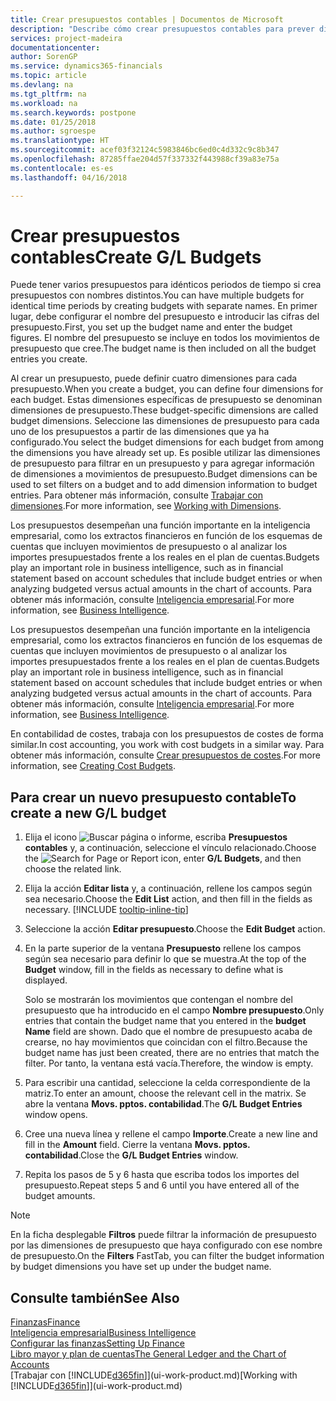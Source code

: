 ```yaml
---
title: Crear presupuestos contables | Documentos de Microsoft
description: "Describe cómo crear presupuestos contables para prever diferentes actividades financieras y asignar dimensiones para fines de inteligencia empresarial."
services: project-madeira
documentationcenter: 
author: SorenGP
ms.service: dynamics365-financials
ms.topic: article
ms.devlang: na
ms.tgt_pltfrm: na
ms.workload: na
ms.search.keywords: postpone
ms.date: 01/25/2018
ms.author: sgroespe
ms.translationtype: HT
ms.sourcegitcommit: acef03f32124c5983846bc6ed0c4d332c9c8b347
ms.openlocfilehash: 87285ffae204d57f337332f443988cf39a83e75a
ms.contentlocale: es-es
ms.lasthandoff: 04/16/2018

---
```

# <a name="create-gl-budgets"></a><span data-ttu-id="172ae-103">Crear presupuestos contables</span><span class="sxs-lookup"><span data-stu-id="172ae-103">Create G/L Budgets</span></span>
<span data-ttu-id="172ae-104">Puede tener varios presupuestos para idénticos periodos de tiempo si crea presupuestos con nombres distintos.</span><span class="sxs-lookup"><span data-stu-id="172ae-104">You can have multiple budgets for identical time periods by creating budgets with separate names.</span></span> <span data-ttu-id="172ae-105">En primer lugar, debe configurar el nombre del presupuesto e introducir las cifras del presupuesto.</span><span class="sxs-lookup"><span data-stu-id="172ae-105">First, you set up the budget name and enter the budget figures.</span></span> <span data-ttu-id="172ae-106">El nombre del presupuesto se incluye en todos los movimientos de presupuesto que cree.</span><span class="sxs-lookup"><span data-stu-id="172ae-106">The budget name is then included on all the budget entries you create.</span></span>  

 <span data-ttu-id="172ae-107">Al crear un presupuesto, puede definir cuatro dimensiones para cada presupuesto.</span><span class="sxs-lookup"><span data-stu-id="172ae-107">When you create a budget, you can define four dimensions for each budget.</span></span> <span data-ttu-id="172ae-108">Estas dimensiones específicas de presupuesto se denominan dimensiones de presupuesto.</span><span class="sxs-lookup"><span data-stu-id="172ae-108">These budget-specific dimensions are called budget dimensions.</span></span> <span data-ttu-id="172ae-109">Seleccione las dimensiones de presupuesto para cada uno de los presupuestos a partir de las dimensiones que ya ha configurado.</span><span class="sxs-lookup"><span data-stu-id="172ae-109">You select the budget dimensions for each budget from among the dimensions you have already set up.</span></span> <span data-ttu-id="172ae-110">Es posible utilizar las dimensiones de presupuesto para filtrar en un presupuesto y para agregar información de dimensiones a movimientos de presupuesto.</span><span class="sxs-lookup"><span data-stu-id="172ae-110">Budget dimensions can be used to set filters on a budget and to add dimension information to budget entries.</span></span> <span data-ttu-id="172ae-111">Para obtener más información, consulte [Trabajar con dimensiones](finance-dimensions.md).</span><span class="sxs-lookup"><span data-stu-id="172ae-111">For more information, see [Working with Dimensions](finance-dimensions.md).</span></span>

 <span data-ttu-id="172ae-112">Los presupuestos desempeñan una función importante en la inteligencia empresarial, como los extractos financieros en función de los esquemas de cuentas que incluyen movimientos de presupuesto o al analizar los importes presupuestados frente a los reales en el plan de cuentas.</span><span class="sxs-lookup"><span data-stu-id="172ae-112">Budgets play an important role in business intelligence, such as in financial statement based on account schedules that include budget entries or when analyzing budgeted versus actual amounts in the chart of accounts.</span></span> <span data-ttu-id="172ae-113">Para obtener más información, consulte [Inteligencia empresarial](bi.md).</span><span class="sxs-lookup"><span data-stu-id="172ae-113">For more information, see [Business Intelligence](bi.md).</span></span>

 <span data-ttu-id="172ae-114">Los presupuestos desempeñan una función importante en la inteligencia empresarial, como los extractos financieros en función de los esquemas de cuentas que incluyen movimientos de presupuesto o al analizar los importes presupuestados frente a los reales en el plan de cuentas.</span><span class="sxs-lookup"><span data-stu-id="172ae-114">Budgets play an important role in business intelligence, such as in financial statement based on account schedules that include budget entries or when analyzing budgeted versus actual amounts in the chart of accounts.</span></span> <span data-ttu-id="172ae-115">Para obtener más información, consulte [Inteligencia empresarial](bi.md).</span><span class="sxs-lookup"><span data-stu-id="172ae-115">For more information, see [Business Intelligence](bi.md).</span></span>

<span data-ttu-id="172ae-116">En contabilidad de costes, trabaja con los presupuestos de costes de forma similar.</span><span class="sxs-lookup"><span data-stu-id="172ae-116">In cost accounting, you work with cost budgets in a similar way.</span></span> <span data-ttu-id="172ae-117">Para obtener más información, consulte [Crear presupuestos de costes](finance-create-cost-budgets.md).</span><span class="sxs-lookup"><span data-stu-id="172ae-117">For more information, see [Creating Cost Budgets](finance-create-cost-budgets.md).</span></span>    

## <a name="to-create-a-new-gl-budget"></a><span data-ttu-id="172ae-118">Para crear un nuevo presupuesto contable</span><span class="sxs-lookup"><span data-stu-id="172ae-118">To create a new G/L budget</span></span>  
1. <span data-ttu-id="172ae-119">Elija el icono ![Buscar página o informe](media/ui-search/search_small.png "icono Buscar página o informe"), escriba **Presupuestos contables** y, a continuación, seleccione el vínculo relacionado.</span><span class="sxs-lookup"><span data-stu-id="172ae-119">Choose the ![Search for Page or Report](media/ui-search/search_small.png "Search for Page or Report icon") icon, enter **G/L Budgets**, and then choose the related link.</span></span>  
2. <span data-ttu-id="172ae-120">Elija la acción **Editar lista** y, a continuación, rellene los campos según sea necesario.</span><span class="sxs-lookup"><span data-stu-id="172ae-120">Choose the **Edit List** action, and then fill in the fields as necessary.</span></span> [!INCLUDE [tooltip-inline-tip](includes/tooltip-inline-tip_md.md)]  
3. <span data-ttu-id="172ae-121">Seleccione la acción **Editar presupuesto**.</span><span class="sxs-lookup"><span data-stu-id="172ae-121">Choose the **Edit Budget** action.</span></span>
4. <span data-ttu-id="172ae-122">En la parte superior de la ventana **Presupuesto** rellene los campos según sea necesario para definir lo que se muestra.</span><span class="sxs-lookup"><span data-stu-id="172ae-122">At the top of the **Budget** window, fill in the fields as necessary to define what is displayed.</span></span>  

    <span data-ttu-id="172ae-123">Solo se mostrarán los movimientos que contengan el nombre del presupuesto que ha introducido en el campo **Nombre presupuesto**.</span><span class="sxs-lookup"><span data-stu-id="172ae-123">Only entries that contain the budget name that you entered in the **budget Name** field are shown.</span></span> <span data-ttu-id="172ae-124">Dado que el nombre de presupuesto acaba de crearse, no hay movimientos que coincidan con el filtro.</span><span class="sxs-lookup"><span data-stu-id="172ae-124">Because the budget name has just been created, there are no entries that match the filter.</span></span> <span data-ttu-id="172ae-125">Por tanto, la ventana está vacía.</span><span class="sxs-lookup"><span data-stu-id="172ae-125">Therefore, the window is empty.</span></span>  
5. <span data-ttu-id="172ae-126">Para escribir una cantidad, seleccione la celda correspondiente de la matriz.</span><span class="sxs-lookup"><span data-stu-id="172ae-126">To enter an amount, choose the relevant cell in the matrix.</span></span> <span data-ttu-id="172ae-127">Se abre la ventana **Movs. pptos. contabilidad**.</span><span class="sxs-lookup"><span data-stu-id="172ae-127">The **G/L Budget Entries** window opens.</span></span>  
6. <span data-ttu-id="172ae-128">Cree una nueva línea y rellene el campo **Importe**.</span><span class="sxs-lookup"><span data-stu-id="172ae-128">Create a new line and fill in the **Amount** field.</span></span> <span data-ttu-id="172ae-129">Cierre la ventana **Movs. pptos. contabilidad**.</span><span class="sxs-lookup"><span data-stu-id="172ae-129">Close the **G/L Budget Entries** window.</span></span>  
7. <span data-ttu-id="172ae-130">Repita los pasos de 5 y 6 hasta que escriba todos los importes del presupuesto.</span><span class="sxs-lookup"><span data-stu-id="172ae-130">Repeat steps 5 and 6 until you have entered all of the budget amounts.</span></span>  

> [!NOTE]  
>  <span data-ttu-id="172ae-131">En la ficha desplegable **Filtros** puede filtrar la información de presupuesto por las dimensiones de presupuesto que haya configurado con ese nombre de presupuesto.</span><span class="sxs-lookup"><span data-stu-id="172ae-131">On the **Filters** FastTab, you can filter the budget information by budget dimensions you have set up under the budget name.</span></span>   

## <a name="see-also"></a><span data-ttu-id="172ae-132">Consulte también</span><span class="sxs-lookup"><span data-stu-id="172ae-132">See Also</span></span>
[<span data-ttu-id="172ae-133">Finanzas</span><span class="sxs-lookup"><span data-stu-id="172ae-133">Finance</span></span>](finance.md)  
[<span data-ttu-id="172ae-134">Inteligencia empresarial</span><span class="sxs-lookup"><span data-stu-id="172ae-134">Business Intelligence</span></span>](bi.md)  
[<span data-ttu-id="172ae-135">Configurar las finanzas</span><span class="sxs-lookup"><span data-stu-id="172ae-135">Setting Up Finance</span></span>](finance-setup-finance.md)  
[<span data-ttu-id="172ae-136">Libro mayor y plan de cuentas</span><span class="sxs-lookup"><span data-stu-id="172ae-136">The General Ledger and the Chart of Accounts</span></span>](finance-general-ledger.md)  
<span data-ttu-id="172ae-137">[Trabajar con [!INCLUDE[d365fin](includes/d365fin_md.md)]](ui-work-product.md)</span><span class="sxs-lookup"><span data-stu-id="172ae-137">[Working with [!INCLUDE[d365fin](includes/d365fin_md.md)]](ui-work-product.md)</span></span>  

